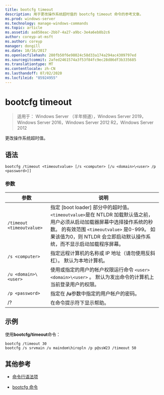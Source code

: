 ```yaml
---
title: bootcfg timeout
description: 用于更改操作系统超时值的 bootcfg timeout 命令的参考文章。
ms.prod: windows-server
ms.technology: manage-windows-commands
ms.topic: article
ms.assetid: aa858eac-2bb7-4a27-a9bc-3e4a6eb8b2c6
author: coreyp-at-msft
ms.author: coreyp
manager: dongill
ms.date: 10/16/2017
ms.openlocfilehash: 280fb50f6e98024c58d33a174a294ac4309797ed
ms.sourcegitcommit: 2afed2461574a3f53f84fc9ec28d86df3b335685
ms.translationtype: MT
ms.contentlocale: zh-CN
ms.lasthandoff: 07/02/2020
ms.locfileid: "85924955"
---
```

# <a name="bootcfg-timeout"></a>bootcfg timeout

> 适用于： Windows Server （半年频道），Windows Server 2019，Windows Server 2016，Windows Server 2012 R2，Windows Server 2012

更改操作系统超时值。

## <a name="syntax"></a>语法

```
bootcfg /timeout <timeoutvalue> [/s <computer> [/u <domain>\<user> /p <password>]]
```

### <a name="parameters"></a>参数

| 参数 | 说明 |
| --------- | ----------- |
| `/timeout <timeoutvalue>` | 指定 [boot loader] 部分中的超时值。 `<timeoutvalue>`是在 NTLDR 加载默认值之前，用户必须从启动加载器屏幕中选择操作系统的秒数。 的有效范围 `<timeoutvalue>` 是0-999。 如果该值为0，则 NTLDR 会立即启动默认操作系统，而不显示启动加载程序屏幕。 |
| `/s <computer>` | 指定远程计算机的名称或 IP 地址（请勿使用反斜杠）。 默认为本地计算机。 |
| `/u <domain>\<user>`  | 使用或指定的用户的帐户权限运行命令 `<user>` `<domain>\<user>` 。 默认为发出命令的计算机上当前登录用户的权限。 |
| `/p <password>` | 指定在 **/u**参数中指定的用户帐户的密码。 |
| /? | 在命令提示符下显示帮助。 |

## <a name="examples"></a>示例

使用**bootcfg/timeout**命令：

```
bootcfg /timeout 30
bootcfg /s srvmain /u maindom\hiropln /p p@ssW23 /timeout 50
```

## <a name="additional-references"></a>其他参考

- [命令行语法项](command-line-syntax-key.md)

- [bootcfg 命令](bootcfg.md)

